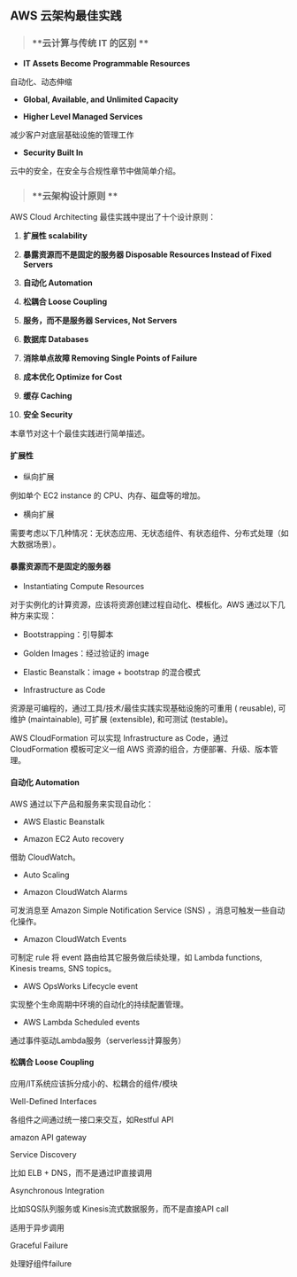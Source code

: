 ## AWS 云架构最佳实践


> ### **云计算与传统 IT 的区别 **

* **IT Assets Become Programmable Resources**

 自动化、动态伸缩
* **Global, Available, and Unlimited Capacity**

* **Higher Level Managed Services**

 减少客户对底层基础设施的管理工作

* **Security Built In**
 
 云中的安全，在安全与合规性章节中做简单介绍。
 

> ### **云架构设计原则 **

AWS Cloud Architecting 最佳实践中提出了十个设计原则：

1. **扩展性 scalability**

2. **暴露资源而不是固定的服务器 Disposable Resources Instead of Fixed Servers**

3. **自动化 Automation**

4. **松耦合 Loose Coupling**

5. **服务，而不是服务器 Services, Not Servers**

6. **数据库 Databases**

7. **消除单点故障 Removing Single Points of Failure**

8. **成本优化 Optimize for Cost**

9. **缓存 Caching**

10. **安全 Security**

本章节对这十个最佳实践进行简单描述。

#### 扩展性

 * 纵向扩展
  
  例如单个 EC2 instance 的 CPU、内存、磁盘等的增加。
 
 * 横向扩展
 
  需要考虑以下几种情况：无状态应用、无状态组件、有状态组件、分布式处理（如大数据场景）。

#### 暴露资源而不是固定的服务器

* Instantiating Compute Resources

 对于实例化的计算资源，应该将资源创建过程自动化、模板化。AWS 通过以下几种方来实现：

 * Bootstrapping：引导脚本

 * Golden Images：经过验证的 image

 * Elastic Beanstalk：image + bootstrap 的混合模式

* Infrastructure as Code

 资源是可编程的，通过工具/技术/最佳实践实现基础设施的可重用 ( reusable), 可维护 (maintainable), 可扩展 (extensible), 和可测试 (testable)。

 AWS CloudFormation 可以实现 Infrastructure as Code，通过 CloudFormation 模板可定义一组 AWS 资源的组合，方便部署、升级、版本管理。
 
#### 自动化 Automation

 AWS 通过以下产品和服务来实现自动化：
 
 * AWS Elastic Beanstalk

* Amazon EC2 Auto recovery

 借助 CloudWatch。

* Auto Scaling

* Amazon CloudWatch Alarms

 可发消息至 Amazon Simple Notification Service (SNS) ，消息可触发一些自动化操作。

* Amazon CloudWatch Events

 可制定 rule 将 event 路由给其它服务做后续处理，如 Lambda functions,  Kinesis treams, SNS topics。

* AWS OpsWorks Lifecycle event

 实现整个生命周期中环境的自动化的持续配置管理。

* AWS Lambda Scheduled events

 通过事件驱动Lambda服务（serverless计算服务）

#### 松耦合 Loose Coupling
	
应用/IT系统应该拆分成小的、松耦合的组件/模块
	
Well-Defined Interfaces

各组件之间通过统一接口来交互，如Restful API
		
amazon API gateway
	
Service Discovery
		
比如 ELB + DNS，而不是通过IP直接调用
	
Asynchronous Integration
		
比如SQS队列服务或 Kinesis流式数据服务，而不是直接API call
		
适用于异步调用
	
Graceful Failure
		
处理好组件failure